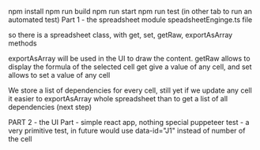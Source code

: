 npm install
npm run build
npm run start
npm run test (in other tab to run an automated test)
Part 1 - the spreadsheet module
speadsheetEnginge.ts file

so there is a spreadsheet class, with get, set, getRaw, exportAsArray methods

exportAsArray will be used in the UI to draw the content.
getRaw allows to display the formula of the selected cell
get give a value of any cell, and set allows to set a value of any cell

We store a list of dependencies for every cell, still yet if we update any cell
it easier to exportAsArray whole spreadsheet than to get a list of all dependencies (next step)

PART 2 -  the UI Part - simple react app, nothing special
puppeteer test - a very primitive test, in future would use data-id="J1" instead of number of the cell
